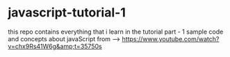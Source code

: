 # javascript-tutorial-1
this repo contains everything that i learn in the tutorial part - 1
sample code and concepts about javaScript from --> https://www.youtube.com/watch?v=chx9Rs41W6g&amp;t=35750s
